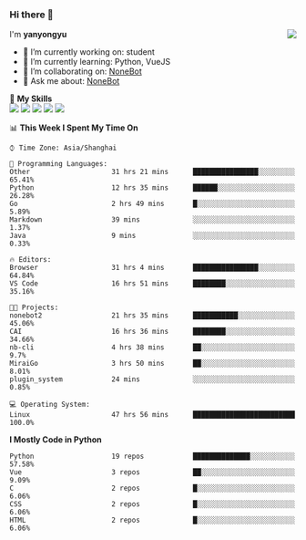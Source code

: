 ### Hi there 👋

<a href="#">
  <img align="right" src="https://github-readme-stats.vercel.app/api?username=yanyongyu&count_private=true&show_icons=true&bg_color=15,f2f7fd,E0EAFC" />
</a>

I'm **yanyongyu**

- 🔭 I’m currently working on: student
- 🌱 I’m currently learning: Python, VueJS
- 👯 I’m collaborating on: [NoneBot](https://github.com/nonebot)
- 💬 Ask me about: [NoneBot](https://github.com/nonebot)

🌟 **My Skills**  
![](https://img.shields.io/badge/-Python-3e74a2?style=flat-square&logo=Python&logoColor=fff)
![](https://img.shields.io/badge/-Vue-4fc08d?style=flat-square&logo=Vue.js&logoColor=fff)
![](https://img.shields.io/badge/-Node.js-339933?style=flat-square&logo=Node.js&logoColor=fff)
![](https://img.shields.io/badge/-Docker-2496ED?style=flat-square&logo=Docker&logoColor=fff)
![](https://img.shields.io/badge/-Linux-000000?style=flat-square&logo=Linux&logoColor=fff)

<!--START_SECTION:waka-->
📊 **This Week I Spent My Time On** 

```text
⌚︎ Time Zone: Asia/Shanghai

💬 Programming Languages: 
Other                    31 hrs 21 mins      ████████████████░░░░░░░░░   65.41% 
Python                   12 hrs 35 mins      ██████░░░░░░░░░░░░░░░░░░░   26.28% 
Go                       2 hrs 49 mins       █░░░░░░░░░░░░░░░░░░░░░░░░   5.89% 
Markdown                 39 mins             ░░░░░░░░░░░░░░░░░░░░░░░░░   1.37% 
Java                     9 mins              ░░░░░░░░░░░░░░░░░░░░░░░░░   0.33%

🔥 Editors: 
Browser                  31 hrs 4 mins       ████████████████░░░░░░░░░   64.84% 
VS Code                  16 hrs 51 mins      ████████░░░░░░░░░░░░░░░░░   35.16%

🐱‍💻 Projects: 
nonebot2                 21 hrs 35 mins      ███████████░░░░░░░░░░░░░░   45.06% 
CAI                      16 hrs 36 mins      ████████░░░░░░░░░░░░░░░░░   34.66% 
nb-cli                   4 hrs 38 mins       ██░░░░░░░░░░░░░░░░░░░░░░░   9.7% 
MiraiGo                  3 hrs 50 mins       ██░░░░░░░░░░░░░░░░░░░░░░░   8.01% 
plugin_system            24 mins             ░░░░░░░░░░░░░░░░░░░░░░░░░   0.85%

💻 Operating System: 
Linux                    47 hrs 56 mins      █████████████████████████   100.0%

```

**I Mostly Code in Python** 

```text
Python                   19 repos            ██████████████░░░░░░░░░░░   57.58% 
Vue                      3 repos             ██░░░░░░░░░░░░░░░░░░░░░░░   9.09% 
C                        2 repos             █░░░░░░░░░░░░░░░░░░░░░░░░   6.06% 
CSS                      2 repos             █░░░░░░░░░░░░░░░░░░░░░░░░   6.06% 
HTML                     2 repos             █░░░░░░░░░░░░░░░░░░░░░░░░   6.06%

```



<!--END_SECTION:waka-->
